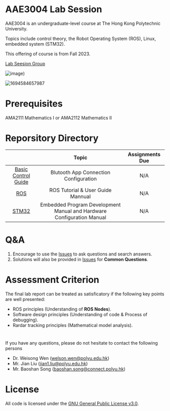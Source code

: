 # AAE3004 Lab Session
AAE3004 is an undergraduate-level course at The Hong Kong Polytechnic University.

Topics include control theory, the Robot Operating System (ROS), Linux, embedded system (STM32).

This offering of course is from Fall 2023.

[Lab Seesion Group](https://docs.google.com/spreadsheets/d/1JgCgDI5YBD51z8D1CGiAQrO_7Jv1SJOf_4mxYuYfkLE/edit#gid=0)

![image](https://github.com/sdjkjsdh/AAE3004labsession/assets/14803083/cd1fc4f1-b074-4cc2-bd22-d4e575e98da5))

![1694584657987](https://github.com/sdjkjsdh/AAE3004labsession/assets/14803083/719ac399-1aca-4b8a-894e-592049372900)
# Prerequisites
AMA2111 Mathematics I or AMA2112 Mathematics II

# Reporsitory Directory
|                                    |  Topic                                 | Assignments Due|
|:----------------------------------:|:--------------------------------------------------------------------------------:|:--------------:|
| [Basic Control Guide](https://github.com/sdjkjsdh/AAE3004labsession/tree/main/Basic%20control%20guide/Bluetooth%20App%20(for%20testing%20remote%20control))                | Blutooth App Connection Configuration                                            | N/A            |  
| [ROS](https://github.com/sdjkjsdh/AAE3004labsession/tree/main/ROS)                                | ROS Tutorial & User Guide Mannual                                                | N/A            |
| [STM32](https://github.com/sdjkjsdh/AAE3004labsession/tree/main/STM32)                              | Embedded Program Development Manual and Hardware Configuration Manual            | N/A            |



# Q&A
1. Encourage to use the [Issues](https://github.com/sdjkjsdh/AAE3004labsession/issues) to ask questions and search answers.
2. Solutions will also be provided in [Issues](https://github.com/sdjkjsdh/AAE3004labsession/issues) for **Common Questions**. 

# Assessment Criterion
The final lab report can be treated as satisficatory if the following key points are well presented:
- ROS principles (Understanding of **ROS Nodes**).
- Software design principles (Understanding of code & Process of debugging). 
- Rardar tracking principles (Mathematical model analysis).

# 
If you have any questions, please do not hesitate to contact the following persons

- Dr. Weisong Wen (welson.wen@polyu.edu.hk)
- Mr. Jian Liu (jian1.liu@polyu.edu.hk)
- Mr. Baoshan Song (baoshan.song@connect.polyu.hk)

# License
All code is licensed under the [GNU General Public License v3.0](https://github.com/sdjkjsdh/AAE3004labsession/blob/main/LICENSE).
